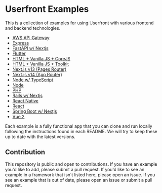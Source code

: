 # Userfront Examples

This is a collection of examples for using Userfront with various frontend and backend technologies.

- [AWS API Gateway](https://github.com/userfront/examples/tree/main/aws-api-gateway)
- [Express](https://github.com/userfront/examples/tree/main/express)
- [FastAPI w/ Nextjs](https://github.com/userfront/examples/tree/main/fastapi)
- [Flutter](https://github.com/userfront/examples/tree/main/flutter)
- [HTML + Vanilla JS + CoreJS](https://github.com/userfront/examples/tree/main/html-vanillajs)
- [HTML + Vanilla JS + Toolkit](https://github.com/userfront/examples/tree/main/html-toolkit)
- [Next.js v13 (Pages Router)](https://github.com/userfront/examples/tree/main/next-13)
- [Next.js v14 (App Router)](https://github.com/userfront/examples/tree/main/next-14)
- [Node w/ TypeScript](https://github.com/userfront/examples/tree/main/node-ts)
- [Node](https://github.com/userfront/examples/tree/main/node)
- [PHP](https://github.com/userfront/examples/tree/main/php)
- [Rails w/ Nextjs](https://github.com/userfront/examples/tree/main/rails)
- [React Native](https://github.com/userfront/examples/tree/main/react-native)
- [React](https://github.com/userfront/examples/tree/main/react)
- [Spring Boot w/ Nextjs](https://github.com/userfront/examples/tree/main/spring-boot)
- [Vue 2](https://github.com/userfront/examples/tree/main/vue2)

Each example is a fully functional app that you can clone and run locally following the instructions found in each README. We will try to keep these up to date with the latest versions.

## Contribution

This repository is public and open to contributions. If you have an example you'd like to add, please submit a pull request. If you'd like to see an example in a framework that isn't listed here, please open an issue. If you see an example that is out of date, please open an issue or submit a pull request.
